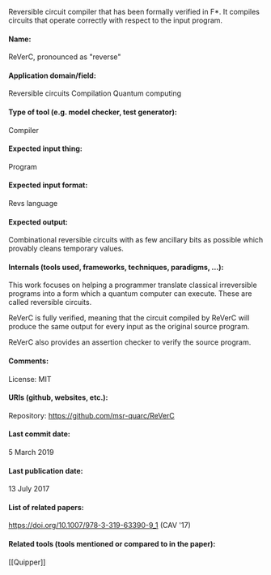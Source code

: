 Reversible circuit compiler that has been formally verified in F*. It compiles circuits that operate correctly with respect to the input program.

#### Name:
ReVerC, pronounced as "reverse"

#### Application domain/field:
Reversible circuits
Compilation
Quantum computing

#### Type of tool (e.g. model checker, test generator):
Compiler

#### Expected input thing:
Program

#### Expected input format:
Revs language

#### Expected output:
Combinational reversible circuits with as few ancillary bits as possible which provably cleans temporary values.

#### Internals (tools used, frameworks, techniques, paradigms, ...):
This work focuses on helping a programmer translate classical irreversible programs into a form which a quantum computer can execute. These are called reversible circuits. 

ReVerC is fully verified, meaning that the circuit compiled by ReVerC will produce the same output for every input as the original source program.

ReVerC also provides an assertion checker to verify the source program. 

#### Comments:
License: MIT

#### URIs (github, websites, etc.):
Repository: https://github.com/msr-quarc/ReVerC

#### Last commit date:
5 March 2019

#### Last publication date:
13 July 2017

#### List of related papers:
https://doi.org/10.1007/978-3-319-63390-9_1 (CAV '17)

#### Related tools (tools mentioned or compared to in the paper):
[[Quipper]]